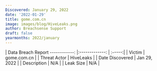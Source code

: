 ```yaml
---
Discovered: January 29, 2022
date: '2022-01-29'
title: gome.com.cn
image: images/blog/HiveLeaks.png
author: Breachsense Support
draft: false
yearmonths: 2022/january
---
```



| Data Breach Report
------------:   |:-------------:    | :-----:|
| Victim    | gome.com.cn      | 
| Threat Actor    | HiveLeaks      | 
| Date Discovered    | Jan 29, 2022      | 
| Description    | N/A      | 
| Leak Size    | N/A      | 

